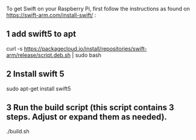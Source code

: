 To get Swift on your Raspberry Pi, first follow the instructions as found on  https://swift-arm.com/install-swift/ :

## 1 add swift5 to apt
curl -s https://packagecloud.io/install/repositories/swift-arm/release/script.deb.sh | sudo bash

## 2 Install swift 5
sudo apt-get install swift5


## 3 Run the build script (this script contains 3 steps. Adjust or expand them as needed).
./build.sh
